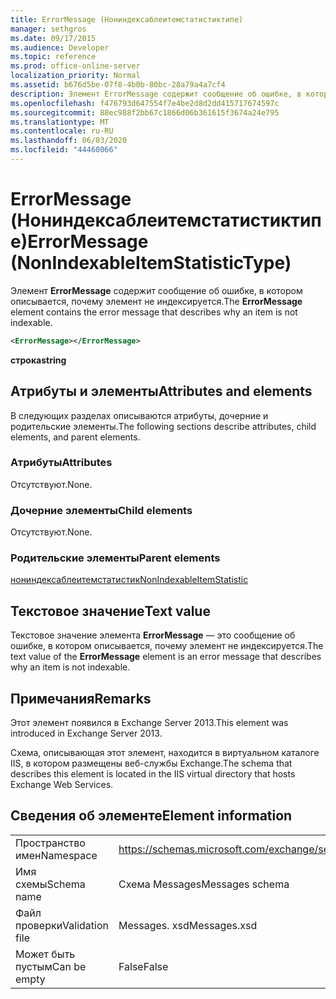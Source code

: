 ```yaml
---
title: ErrorMessage (Нониндексаблеитемстатистиктипе)
manager: sethgros
ms.date: 09/17/2015
ms.audience: Developer
ms.topic: reference
ms.prod: office-online-server
localization_priority: Normal
ms.assetid: b676d5be-07f8-4b0b-80bc-28a79a4a7cf4
description: Элемент ErrorMessage содержит сообщение об ошибке, в котором описывается, почему элемент не индексируется.
ms.openlocfilehash: f476793d647554f7e4be2d8d2dd415717674597c
ms.sourcegitcommit: 88ec988f2bb67c1866d06b361615f3674a24e795
ms.translationtype: MT
ms.contentlocale: ru-RU
ms.lasthandoff: 06/03/2020
ms.locfileid: "44460066"
---
```

# <a name="errormessage-nonindexableitemstatistictype"></a><span data-ttu-id="012ae-103">ErrorMessage (Нониндексаблеитемстатистиктипе)</span><span class="sxs-lookup"><span data-stu-id="012ae-103">ErrorMessage (NonIndexableItemStatisticType)</span></span>

<span data-ttu-id="012ae-104">Элемент **ErrorMessage** содержит сообщение об ошибке, в котором описывается, почему элемент не индексируется.</span><span class="sxs-lookup"><span data-stu-id="012ae-104">The **ErrorMessage** element contains the error message that describes why an item is not indexable.</span></span> 
  
```XML
<ErrorMessage></ErrorMessage>
```

 <span data-ttu-id="012ae-105">**строка**</span><span class="sxs-lookup"><span data-stu-id="012ae-105">**string**</span></span>
## <a name="attributes-and-elements"></a><span data-ttu-id="012ae-106">Атрибуты и элементы</span><span class="sxs-lookup"><span data-stu-id="012ae-106">Attributes and elements</span></span>

<span data-ttu-id="012ae-107">В следующих разделах описываются атрибуты, дочерние и родительские элементы.</span><span class="sxs-lookup"><span data-stu-id="012ae-107">The following sections describe attributes, child elements, and parent elements.</span></span>
  
### <a name="attributes"></a><span data-ttu-id="012ae-108">Атрибуты</span><span class="sxs-lookup"><span data-stu-id="012ae-108">Attributes</span></span>

<span data-ttu-id="012ae-109">Отсутствуют.</span><span class="sxs-lookup"><span data-stu-id="012ae-109">None.</span></span>
  
### <a name="child-elements"></a><span data-ttu-id="012ae-110">Дочерние элементы</span><span class="sxs-lookup"><span data-stu-id="012ae-110">Child elements</span></span>

<span data-ttu-id="012ae-111">Отсутствуют.</span><span class="sxs-lookup"><span data-stu-id="012ae-111">None.</span></span>
  
### <a name="parent-elements"></a><span data-ttu-id="012ae-112">Родительские элементы</span><span class="sxs-lookup"><span data-stu-id="012ae-112">Parent elements</span></span>

[<span data-ttu-id="012ae-113">нониндексаблеитемстатистик</span><span class="sxs-lookup"><span data-stu-id="012ae-113">NonIndexableItemStatistic</span></span>](nonindexableitemstatistic.md)
  
## <a name="text-value"></a><span data-ttu-id="012ae-114">Текстовое значение</span><span class="sxs-lookup"><span data-stu-id="012ae-114">Text value</span></span>

<span data-ttu-id="012ae-115">Текстовое значение элемента **ErrorMessage** — это сообщение об ошибке, в котором описывается, почему элемент не индексируется.</span><span class="sxs-lookup"><span data-stu-id="012ae-115">The text value of the **ErrorMessage** element is an error message that describes why an item is not indexable.</span></span> 
  
## <a name="remarks"></a><span data-ttu-id="012ae-116">Примечания</span><span class="sxs-lookup"><span data-stu-id="012ae-116">Remarks</span></span>

<span data-ttu-id="012ae-117">Этот элемент появился в Exchange Server 2013.</span><span class="sxs-lookup"><span data-stu-id="012ae-117">This element was introduced in Exchange Server 2013.</span></span>
  
<span data-ttu-id="012ae-118">Схема, описывающая этот элемент, находится в виртуальном каталоге IIS, в котором размещены веб-службы Exchange.</span><span class="sxs-lookup"><span data-stu-id="012ae-118">The schema that describes this element is located in the IIS virtual directory that hosts Exchange Web Services.</span></span>
  
## <a name="element-information"></a><span data-ttu-id="012ae-119">Сведения об элементе</span><span class="sxs-lookup"><span data-stu-id="012ae-119">Element information</span></span>

|||
|:-----|:-----|
|<span data-ttu-id="012ae-120">Пространство имен</span><span class="sxs-lookup"><span data-stu-id="012ae-120">Namespace</span></span>  <br/> |https://schemas.microsoft.com/exchange/services/2006/messages  <br/> |
|<span data-ttu-id="012ae-121">Имя схемы</span><span class="sxs-lookup"><span data-stu-id="012ae-121">Schema name</span></span>  <br/> |<span data-ttu-id="012ae-122">Схема Messages</span><span class="sxs-lookup"><span data-stu-id="012ae-122">Messages schema</span></span>  <br/> |
|<span data-ttu-id="012ae-123">Файл проверки</span><span class="sxs-lookup"><span data-stu-id="012ae-123">Validation file</span></span>  <br/> |<span data-ttu-id="012ae-124">Messages. xsd</span><span class="sxs-lookup"><span data-stu-id="012ae-124">Messages.xsd</span></span>  <br/> |
|<span data-ttu-id="012ae-125">Может быть пустым</span><span class="sxs-lookup"><span data-stu-id="012ae-125">Can be empty</span></span>  <br/> |<span data-ttu-id="012ae-126">False</span><span class="sxs-lookup"><span data-stu-id="012ae-126">False</span></span>  <br/> |
   

